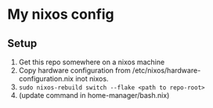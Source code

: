 # My nixos config

## Setup

1. Get this repo somewhere on a nixos machine
2. Copy hardware configuration from /etc/nixos/hardware-configuration.nix inot nixos.
3. `sudo nixos-rebuild switch --flake <path to repo-root>`
4. (update command in home-manager/bash.nix)